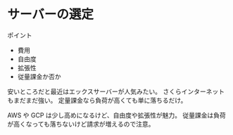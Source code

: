 # サーバーの選定

ポイント

- 費用
- 自由度
- 拡張性
- 従量課金か否か

安いところだと最近はエックスサーバーが人気みたい。
さくらインターネットもまだまだ強い。
定量課金なら負荷が高くても単に落ちるだけ。

AWS や GCP は少し高めになるけど、自由度や拡張性が魅力。
従量課金は負荷が高くなっても落ちないけど請求が増えるので注意。
